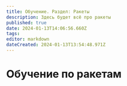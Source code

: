 ```yaml
---
title: Обучение. Раздел: Ракеты
description: Здесь будет всё про ракеты
published: true
date: 2024-01-13T14:06:56.660Z
tags: 
editor: markdown
dateCreated: 2024-01-13T13:54:48.971Z
---
```


# Обучение по ракетам
## 
